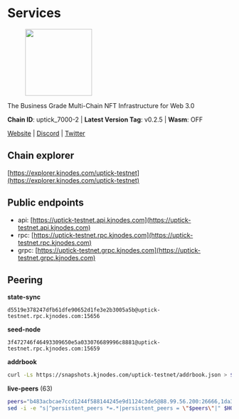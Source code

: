# Services

<figure><img src="https://raw.githubusercontent.com/kj89/testnet_manuals/main/pingpub/logos/uptick.png" width="150" alt=""><figcaption></figcaption></figure>

The Business Grade Multi-Chain NFT Infrastructure for Web 3.0

**Chain ID**: uptick_7000-2 | **Latest Version Tag**: v0.2.5 | **Wasm**: OFF

[Website](https://uptick.network) | [Discord](https://discord.gg/UzeHS7fu5H) | [Twitter](https://twitter.com/uptickproject)




## Chain explorer
[https://explorer.kjnodes.com/uptick-testnet](https://explorer.kjnodes.com/uptick-testnet)

## Public endpoints

* api: [https://uptick-testnet.api.kjnodes.com](https://uptick-testnet.api.kjnodes.com)
* rpc: [https://uptick-testnet.rpc.kjnodes.com](https://uptick-testnet.rpc.kjnodes.com)
* grpc: [https://uptick-testnet.grpc.kjnodes.com](https://uptick-testnet.grpc.kjnodes.com)

## Peering

**state-sync**

```text
d5519e378247dfb61dfe90652d1fe3e2b3005a5b@uptick-testnet.rpc.kjnodes.com:15656
```

**seed-node**

```text
3f472746f46493309650e5a033076689996c8881@uptick-testnet.rpc.kjnodes.com:15659
```

**addrbook**
```bash
curl -Ls https://snapshots.kjnodes.com/uptick-testnet/addrbook.json > $HOME/.uptickd/config/addrbook.json
```

**live-peers** (63)
```bash
peers="b483acbcae7ccd1244f588144245e9d1124c3de5@88.99.56.200:26666,1da3e7446d53cdfc7f7170f7976b08964ec9b9f4@65.108.76.44:11693,f296bfda3c0c3f46059c89d3ee02f3f11d95d00b@162.55.234.70:55056,75f90b4070eab7a20dc60974c85069389c77d89d@38.242.239.27:26656,d8777278648d8fc93800692a8b96a7f104df4f9a@194.163.135.127:26656,8096fef589ead4cd3a1aef83110b0241e63d5747@38.242.239.25:26656,b14b4e3a46180eccf00d816aed5338db925e2237@185.225.191.149:26656,96a2fd192db329ff9df3f44569f0fe452ea9f19e@65.108.232.110:15656,0afb5ce897e69eec34fb32bf87f4a2f93f79e0b3@65.109.65.210:30656,0105e6bcc1d69031d27817110050319446101362@65.108.197.178:31656,7a4f1c0baa2ff31c02163fb658c4eb8d119193c7@95.214.52.173:26656,3cffe20d473b0bd4451d330da8b741b5d42dcb44@65.21.131.215:26666,d5519e378247dfb61dfe90652d1fe3e2b3005a5b@65.109.68.190:15656,20aaf646f9c766a8b81d838554ba6e593122ed1f@46.4.122.236:36656,40ffd59440b11d63bfb8e20cfed5b36f282a06b3@154.12.238.247:31656,d6aad702ecfed6c5e76e2f25dea6b921c3cd7857@154.12.242.252:31656,1c66685cbf5c8dc0a739eb57c896d35eb2eed17c@141.94.139.233:28656,ad563c8036250cb34f3e822280ead9c59c9537d3@185.239.209.124:31656,4dfcdb373e4b8d121b89b779e5ca08b957afd884@194.163.180.77:31656,d9086eecadb48fa29e0cedcffea0dac7842f82b7@89.252.21.37:26656,1cc42ab449f3e3877d8f69ad78182cf9e07c2475@75.119.159.159:29656,7a9b1f1ed80e854dfbf95f921c35f950f9278ea4@161.97.162.123:31656,c6ca186e2ea0202a78b357c9b2d8883e3d96613a@144.91.110.211:31656,a818920590d15226a206ec4c73b1c5c20c56a435@65.21.134.202:26666,f30bf0eebdd10788d09d5c64132a7161d714e126@154.12.243.189:31656,8894658ec1334659869eb401b79f63cf6b0cf438@185.188.249.180:26656,279a4f3f473ef5ae74ea6c55f456702a435fc95d@157.90.208.222:60656,967e0f06ad8b16dee6a8a6b8a48e8e5a63fdd810@178.211.139.225:7656,e5da7ceb59b783f7368743a8913171e263baac57@199.175.98.113:26656,3666c65e99775b8149396fd5c781dec6a29fb13b@75.119.144.48:31656,706678d74e3bcc5d217eade25ca5e62d0a40b697@65.108.80.97:26656,70c19420bb2d40c5a6c3466c69ead6e0877b9cc7@45.85.250.108:26656,94734f927b16ff91f5e45875396295d6173ca918@74.50.70.118:11574,b724c8cb32bac64cbeb6bbde5906ecd5bb111feb@149.102.142.198:31656,af5262526a0800a29a0a7194e1488a9fa62d0005@195.3.223.208:26656,eb5a3112a64944e2bd701ff8aa99ab95209c6310@185.198.27.110:26656,b9d3fe835ded0b93c39befad43fb3c4964ae740f@91.195.101.100:26656,7dace139a0389ca95c5eda64ddf19a01e6d60d02@95.214.52.206:26656,4e8c2e2373f82308593cc7f9f0135216b0ba4882@89.117.49.66:26656,d0938452e1d0fd039232c4247076634a01f601e5@83.171.249.159:31656,b9e0210809b9dfc9cd299c6e83116d7fa45c6e27@65.109.68.93:46656,b189effc06de1413016a5f37c904d6c68290107a@135.181.16.252:28656,4c062185dbf436903124fe6c2b2eea5067d7a9c4@154.12.243.0:31656,2d13d953ddaff39270ec3e92e90113123bbc13a9@89.117.50.51:26656,0afdeea2f014bdfc43ab6dbdf567164daf861cf4@57.128.86.31:26656,7849e4320385434b0828a3e0206a3b69767393f6@65.109.91.227:26656,c7494393eefd3e7e87a49884f5a8bdbe74e552d5@178.217.167.141:26656,1e34e47eeaaa8f78f3d866ef4ce43a1d224dcdef@185.193.66.67:31656,09d3655a7cd649c276b698cd57fcff4ec39a176c@65.109.133.174:15656,00242af3dded97bb8380c9b9d98457ea7879e0c0@198.204.255.155:26656,0d97e3e88b7560c5169b1c69091ca2f9f22477e6@185.48.24.106:27656,ea3d5313e318da0b395b017a6ba7edffc1c93716@23.92.79.34:26766,5739ae6fab71ec95fb3112f4d1ea2845782fa9f7@54.92.137.6:26656,5368bc0c12a7bfd9d69ba192b06f2be97d28e7ef@185.239.209.56:31656,421955c25f58111f99c04d24a0f07810b4e585ac@173.249.14.30:31656,962d620d21ce5caba3e765501dd9b309cfac234f@78.31.64.11:26356,50e92c60d1b8c6681044778d74caaeef51a26ddd@94.130.207.215:15656,1eed8fe79b643facc4d07a4be111ea711d5e8d6d@207.244.226.183:31656,2298edffe9306e4d9370233c1d29dab567829095@144.91.78.28:26656,db09e85b73c4be1cab07f41422912ccad2aa5744@185.198.27.109:15656,0fcdc6af694d5b9995340549e5ce444dc96de3e0@195.201.197.4:15656,9e51f3ab29137b4b1c8e0855e5bc1dc8d4f8d2b5@65.21.238.219:26656,bfc2be7e459b947973a15a01055cad86ad34f35c@185.163.127.24:15656"
sed -i -e "s|^persistent_peers *=.*|persistent_peers = \"$peers\"|" $HOME/.uptickd/config/config.toml
```
